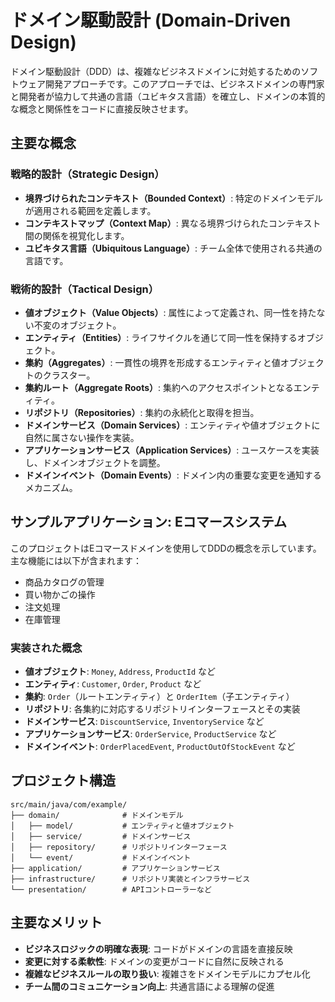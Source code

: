 # ドメイン駆動設計 (Domain-Driven Design)

ドメイン駆動設計（DDD）は、複雑なビジネスドメインに対処するためのソフトウェア開発アプローチです。このアプローチでは、ビジネスドメインの専門家と開発者が協力して共通の言語（ユビキタス言語）を確立し、ドメインの本質的な概念と関係性をコードに直接反映させます。

## 主要な概念

### 戦略的設計（Strategic Design）

- **境界づけられたコンテキスト（Bounded Context）**: 特定のドメインモデルが適用される範囲を定義します。
- **コンテキストマップ（Context Map）**: 異なる境界づけられたコンテキスト間の関係を視覚化します。
- **ユビキタス言語（Ubiquitous Language）**: チーム全体で使用される共通の言語です。

### 戦術的設計（Tactical Design）

- **値オブジェクト（Value Objects）**: 属性によって定義され、同一性を持たない不変のオブジェクト。
- **エンティティ（Entities）**: ライフサイクルを通じて同一性を保持するオブジェクト。
- **集約（Aggregates）**: 一貫性の境界を形成するエンティティと値オブジェクトのクラスター。
- **集約ルート（Aggregate Roots）**: 集約へのアクセスポイントとなるエンティティ。
- **リポジトリ（Repositories）**: 集約の永続化と取得を担当。
- **ドメインサービス（Domain Services）**: エンティティや値オブジェクトに自然に属さない操作を実装。
- **アプリケーションサービス（Application Services）**: ユースケースを実装し、ドメインオブジェクトを調整。
- **ドメインイベント（Domain Events）**: ドメイン内の重要な変更を通知するメカニズム。

## サンプルアプリケーション: Eコマースシステム

このプロジェクトはEコマースドメインを使用してDDDの概念を示しています。主な機能には以下が含まれます：

- 商品カタログの管理
- 買い物かごの操作
- 注文処理
- 在庫管理

### 実装された概念

- **値オブジェクト**: `Money`, `Address`, `ProductId` など
- **エンティティ**: `Customer`, `Order`, `Product` など
- **集約**: `Order`（ルートエンティティ）と `OrderItem`（子エンティティ）
- **リポジトリ**: 各集約に対応するリポジトリインターフェースとその実装
- **ドメインサービス**: `DiscountService`, `InventoryService` など
- **アプリケーションサービス**: `OrderService`, `ProductService` など
- **ドメインイベント**: `OrderPlacedEvent`, `ProductOutOfStockEvent` など

## プロジェクト構造

```
src/main/java/com/example/
├── domain/              # ドメインモデル
│   ├── model/           # エンティティと値オブジェクト
│   ├── service/         # ドメインサービス
│   ├── repository/      # リポジトリインターフェース
│   └── event/           # ドメインイベント
├── application/         # アプリケーションサービス
├── infrastructure/      # リポジトリ実装とインフラサービス
└── presentation/        # APIコントローラーなど
```

## 主要なメリット

- **ビジネスロジックの明確な表現**: コードがドメインの言語を直接反映
- **変更に対する柔軟性**: ドメインの変更がコードに自然に反映される
- **複雑なビジネスルールの取り扱い**: 複雑さをドメインモデルにカプセル化
- **チーム間のコミュニケーション向上**: 共通言語による理解の促進